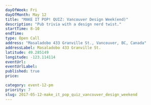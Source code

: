 ```yaml
---
dayOfWeek: Fri
dayOfMonth: May 12
title: "MAKE IT POP! QUIZ: Vancouver Design Week(end)"
description: "Pub trivia with a design nerd twist."
startTime: 8-10
endTime: 
type: Open Call
address: "Masaladobo 433 Granville St., Vancouver, BC, Canada"
addressLabel: Masaladobo 433 Granville St.
latitude: 49.285149
longitude: -123.114114
eventUrl: 
eventUrlLabel: 
published: true
price: 

category: event-12-pm
priority: 7
slug: 2017-05-12-make_it_pop_quiz_vancouver_design_weekend
---
```

